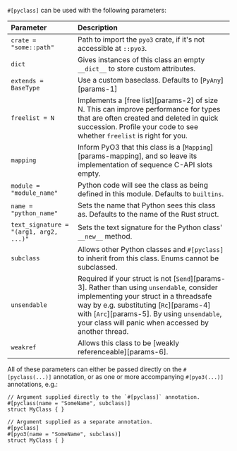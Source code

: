 `#[pyclass]` can be used with the following parameters:

|  Parameter  |  Description |
| :-  | :- |
| <span style="white-space: pre">`crate = "some::path"`</span>  | Path to import the `pyo3` crate, if it's not accessible at `::pyo3`. |
| `dict` | Gives instances of this class an empty `__dict__` to store custom attributes. |
| <span style="white-space: pre">`extends = BaseType`</span>  | Use a custom baseclass. Defaults to [`PyAny`][params-1] |
| <span style="white-space: pre">`freelist = N`</span> |  Implements a [free list][params-2] of size N. This can improve performance for types that are often created and deleted in quick succession. Profile your code to see whether `freelist` is right for you.  |
| `mapping` |  Inform PyO3 that this class is a [`Mapping`][params-mapping], and so leave its implementation of sequence C-API slots empty. |
| <span style="white-space: pre">`module = "module_name"`</span> |  Python code will see the class as being defined in this module. Defaults to `builtins`. |
| <span style="white-space: pre">`name = "python_name"`</span> | Sets the name that Python sees this class as. Defaults to the name of the Rust struct. |
| <span style="white-space: pre">`text_signature = "(arg1, arg2, ...)"`</span> |  Sets the text signature for the Python class' `__new__` method. |
| `subclass` | Allows other Python classes and `#[pyclass]` to inherit from this class. Enums cannot be subclassed. |
| `unsendable` | Required if your struct is not [`Send`][params-3]. Rather than using `unsendable`, consider implementing your struct in a threadsafe way by e.g. substituting [`Rc`][params-4] with [`Arc`][params-5]. By using `unsendable`, your class will panic when accessed by another thread.|
| `weakref` | Allows this class to be [weakly referenceable][params-6]. |

All of these parameters can either be passed directly on the `#[pyclass(...)]` annotation, or as one or
more accompanying `#[pyo3(...)]` annotations, e.g.:

```rust,ignore
// Argument supplied directly to the `#[pyclass]` annotation.
#[pyclass(name = "SomeName", subclass)]
struct MyClass { }

// Argument supplied as a separate annotation.
#[pyclass]
#[pyo3(name = "SomeName", subclass)]
struct MyClass { }
```
